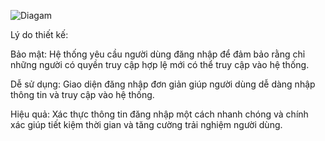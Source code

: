 ![Diagam](https://www.planttext.com/api/plantuml/png/Z99DJW9148NtVOeAArc0UqCc46EK18qPz03bK42J_hD_27Cs5nx9ApXETuD06Drrl-zLrwjAVtryZfr7wuCK32klBVGcgePNHxO7w23irONagfKmIyzOMoq4FAB2LV8RcUb3UGJMDeCxQOIkYLgP60im61HmDTChhleCuosMGlR2L2srbUYvRZn6HjCjYYe8z0GfoW7TaoBxYq19HblVPnJvFBn9xc56kAM6lGTo3LpRI2V6MBsbwv8sL9svSe-KyGLtv0xgdDHYt_L9UxxaLShDqf0m7Fun8jp0Q4GxtxpbYkAuxdpgBlUbHNJLf6JjsEu_phY2BkFbhPnKiN5p-FcDtm000F__0m00)

Lý do thiết kế: 

Bảo mật: Hệ thống yêu cầu người dùng đăng nhập để đảm bảo rằng chỉ những người có quyền truy cập hợp lệ mới có thể truy cập vào hệ thống.

Dễ sử dụng: Giao diện đăng nhập đơn giản giúp người dùng dễ dàng nhập thông tin và truy cập vào hệ thống.

Hiệu quả: Xác thực thông tin đăng nhập một cách nhanh chóng và chính xác giúp tiết kiệm thời gian và tăng cường trải nghiệm người dùng.
